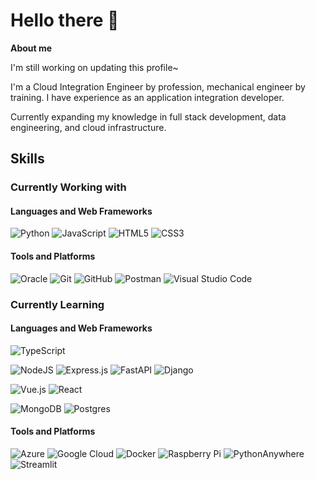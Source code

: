 # Hello there 👋

<!--
**MattSo28/mattso28** is a ✨ _special_ ✨ repository because its `README.md` (this file) appears on your GitHub profile.

Here are some ideas to get you started:

- 🔭 I’m currently working on ...
- 🌱 I’m currently learning ...
- 👯 I’m looking to collaborate on ...
- 🤔 I’m looking for help with ...
- 💬 Ask me about ...
- 📫 How to reach me: ...
- 😄 Pronouns: ...
- ⚡ Fun fact: ...
-->

**About me**

I'm still working on updating this profile~

I'm a Cloud Integration Engineer by profession, mechanical engineer by training. I have experience as an application integration developer. 
 
Currently expanding my knowledge in full stack development, data engineering, and cloud infrastructure.

## Skills

### Currently Working with

#### Languages and Web Frameworks

![Python](https://img.shields.io/badge/python-3670A0?style=for-the-badge&logo=python&logoColor=ffdd54)
![JavaScript](https://img.shields.io/badge/javascript-%23323330.svg?style=for-the-badge&logo=javascript&logoColor=%23F7DF1E)
![HTML5](https://img.shields.io/badge/html5-%23E34F26.svg?style=for-the-badge&logo=html5&logoColor=white)
![CSS3](https://img.shields.io/badge/css3-%231572B6.svg?style=for-the-badge&logo=css3&logoColor=white)

[
<img src="assets/images/logos/python_logo.png" height="50" style="padding:8px">
<img src="assets/images/logos/javascript_logo.png" height="50" style="padding:8px">
<img src="assets/images/logos/html_logo.png" height="50" style="padding:8px">
<img src="assets/images/logos/css_logo.png" height="50" style="padding:8px">
]: #

#### Tools and Platforms

![Oracle](https://img.shields.io/badge/Oracle-F80000?style=for-the-badge&logo=oracle&logoColor=white)
![Git](https://img.shields.io/badge/git-%23F05033.svg?style=for-the-badge&logo=git&logoColor=white)
![GitHub](https://img.shields.io/badge/github-%23121011.svg?style=for-the-badge&logo=github&logoColor=white)
![Postman](https://img.shields.io/badge/Postman-FF6C37?style=for-the-badge&logo=postman&logoColor=white)
![Visual Studio Code](https://img.shields.io/badge/Visual%20Studio%20Code-0078d7.svg?style=for-the-badge&logo=visual-studio-code&logoColor=white)


[
<img src="assets/images/logos/oracle_logo.png" height="50" style="padding:8px">
<img src="assets/images/logos/git_logo.png" height="50" style="padding:8px">
<img src="assets/images/logos/postman_logo.png" height="50" style="padding:8px">
]: #

### Currently Learning

#### Languages and Web Frameworks

![TypeScript](https://img.shields.io/badge/typescript-%23007ACC.svg?style=for-the-badge&logo=typescript&logoColor=white)

![NodeJS](https://img.shields.io/badge/node.js-6DA55F?style=for-the-badge&logo=node.js&logoColor=white)
![Express.js](https://img.shields.io/badge/express.js-%23404d59.svg?style=for-the-badge&logo=express&logoColor=%2361DAFB)
![FastAPI](https://img.shields.io/badge/FastAPI-005571?style=for-the-badge&logo=fastapi)
![Django](https://img.shields.io/badge/django-%23092E20.svg?style=for-the-badge&logo=django&logoColor=white)

![Vue.js](https://img.shields.io/badge/vuejs-%2335495e.svg?style=for-the-badge&logo=vuedotjs&logoColor=%234FC08D)
![React](https://img.shields.io/badge/react-%2320232a.svg?style=for-the-badge&logo=react&logoColor=%2361DAFB)

![MongoDB](https://img.shields.io/badge/MongoDB-%234ea94b.svg?style=for-the-badge&logo=mongodb&logoColor=white)
![Postgres](https://img.shields.io/badge/postgres-%23316192.svg?style=for-the-badge&logo=postgresql&logoColor=white)


[
<img src="assets/images/logos/typescript_logo.png" height="50" style="padding:8px">
<img src="assets/images/logos/vue_logo.png" height="50" style="padding:8px">
<img src="assets/images/logos/django_logo.png" height="50" style="padding:8px">
<img src="assets/images/logos/nodejs_logo.png" height="50" style="padding:8px">
<img src="assets/images/logos/mongodb_logo.png" height="50" style="padding:8px">
<img src="assets/images/logos/postgresql_logo.png" height="50" style="padding:8px">
]: #

#### Tools and Platforms

![Azure](https://img.shields.io/badge/azure-%230072C6.svg?style=for-the-badge&logo=microsoftazure&logoColor=white)
![Google Cloud](https://img.shields.io/badge/GoogleCloud-%234285F4.svg?style=for-the-badge&logo=google-cloud&logoColor=white)
![Docker](https://img.shields.io/badge/docker-%230db7ed.svg?style=for-the-badge&logo=docker&logoColor=white)
![Raspberry Pi](https://img.shields.io/badge/-Raspberry_Pi-C51A4A?style=for-the-badge&logo=Raspberry-Pi)
![PythonAnywhere](https://img.shields.io/badge/pythonanywhere-%232F9FD7.svg?style=for-the-badge&logo=pythonanywhere&logoColor=151515)
![Streamlit](https://img.shields.io/badge/Streamlit-%23FE4B4B.svg?style=for-the-badge&logo=streamlit&logoColor=white)


[
<img src="assets/images/logos/azure_logo.png" height="50" style="padding:8px">
<img src="assets/images/logos/gcp_logo.png" height="50" style="padding:8px">
<img src="assets/images/icons/docker.png" height="50" style="padding:8px">
]: #
